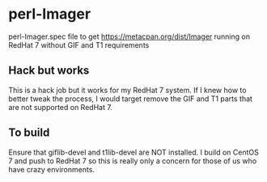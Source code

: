# perl-Imager
perl-Imager.spec file to get https://metacpan.org/dist/Imager running on RedHat 7 without GIF and T1 requirements

## Hack but works

This is a hack job but it works for my RedHat 7 system.  If I knew how to better tweak the process, I would target remove the GIF and T1 parts that are not supported on RedHat 7.

## To build

Ensure that giflib-devel and t1lib-devel are NOT installed.  I build on CentOS 7 and push to RedHat 7 so this is really only a concern for those of us who have crazy environments.


